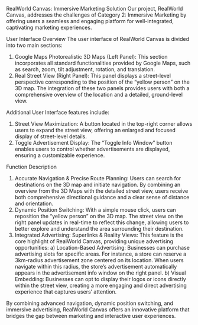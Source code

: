 RealWorld Canvas: Immersive Marketing Solution
Our project, RealWorld Canvas, addresses the challenges of Category 2: Immersive Marketing by offering users a seamless and engaging platform for well-integrated, captivating marketing experiences.

User Interface Overview
The user interface of RealWorld Canvas is divided into two main sections:
1.	Google Maps Photorealistic 3D Maps (Left Panel): This section incorporates all standard functionalities provided by Google Maps, such as search, zoom, tilt adjustment, rotation, and translation.
2.	Real Street View (Right Panel): This panel displays a street-level perspective corresponding to the position of the “yellow person” on the 3D map. 
The integration of these two panels provides users with both a comprehensive overview of the location and a detailed, ground-level view.

Additional User Interface features include:
1.	Street View Maximization: A button located in the top-right corner allows users to expand the street view, offering an enlarged and focused display of street-level details.
2.	Toggle Advertisement Display: The “Toggle Info Window” button enables users to control whether advertisements are displayed, ensuring a customizable experience.

Function Description 
1.	Accurate Navigation & Precise Route Planning: Users can search for destinations on the 3D map and initiate navigation. By combining an overview from the 3D Maps with the detailed street view, users receive both comprehensive directional guidance and a clear sense of distance and orientation.
2.	Dynamic Position Switching: With a simple mouse click, users can reposition the “yellow person” on the 3D map. The street view on the right panel updates in real-time to reflect this change, allowing users to better explore and understand the area surrounding their destination.
3.	Integrated Advertising: Superlinks & Reality Views: This feature is the core highlight of RealWorld Canvas, providing unique advertising opportunities:
a)	Location-Based Advertising: Businesses can purchase advertising slots for specific areas. For instance, a store can reserve a 3km-radius advertisement zone centered on its location. When users navigate within this radius, the store’s advertisement automatically appears in the advertisement info window on the right panel.
b)	Visual Embedding: Businesses can opt to display their logos or icons directly within the street view, creating a more engaging and direct advertising experience that captures users’ attention.

By combining advanced navigation, dynamic position switching, and immersive advertising, RealWorld Canvas offers an innovative platform that bridges the gap between marketing and interactive user experiences.
